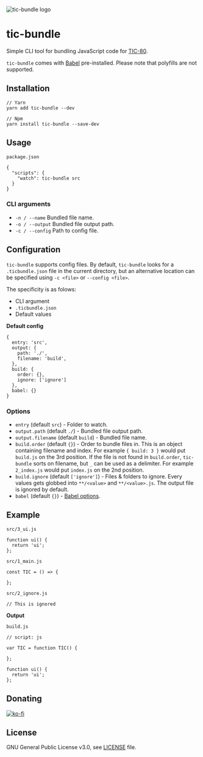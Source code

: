 ![tic-bundle logo](https://i.imgur.com/YpexCm4.png)

# tic-bundle

Simple CLI tool for bundling JavaScript code for [TIC-80](https://tic.computer/).

`tic-bundle` comes with [Babel](https://babeljs.io/docs/en/babel-preset-env) pre-installed. Please note that polyfills are not supported.

## Installation

```
// Yarn
yarn add tic-bundle --dev

// Npm
yarn install tic-bundle --save-dev
```

## Usage

`package.json`

```
{
  "scripts": {
    "watch": tic-bundle src
  }
}
```

### CLI arguments

 - `-n / --name` Bundled file name.
 - `-o / --output` Bundled file output path.
 - `-c / --config` Path to config file.

## Configuration

`tic-bundle` supports config files. By default, `tic-bundle` looks for a `.ticbundle.json` file in the current directory, but an alternative location can be specified using `-c <file>` or `--config <file>`. 

The specificity is as folows:

 - CLI argument
 - `.ticbundle.json`
 - Default values

<b>Default config</b>

```
{
  entry: 'src',
  output: {
    path: './',
    filename: 'build',
  },
  build: {
    order: {},
    ignore: ['ignore']
  },
  babel: {}
}
```

### Options

 - `entry` (default `src`) - Folder to watch.
 - `output.path` (default `./`) - Bundled file output path.
 - `output.filename` (default `build`) - Bundled file name.
 - `build.order` (default `{}`) - Order to bundle files in. This is an object containing filename and index. For example `{ build: 3 }` would put `build.js` on the 3rd position. If the file is not found in `build.order`, `tic-bundle` sorts on filename, but `_` can be used as a delimiter. For example `2_index.js` would put `index.js` on the 2nd position.
 - `build.ignore` (default `['ignore']`) - Files & folders to ignore. Every values gets globbed into `**/<value>` and `**/<value>.js`. The output file is ignored by default.
 - `babel` (default `{}`) - [Babel options](https://babeljs.io/docs/en/options). 

## Example

`src/3_ui.js`

```
function ui() {
  return 'ui';
};
```

`src/1_main.js`

```
const TIC = () => {

};
```

`src/2_ignore.js`

```
// This is ignored
```

<b>Output</b>

`build.js`

```
// script: js

var TIC = function TIC() {

};

function ui() {
  return 'ui';
};
```

## Donating

[![ko-fi](https://www.ko-fi.com/img/githubbutton_sm.svg)](https://ko-fi.com/Y8Y41E23T)

## License

GNU General Public License v3.0, see [LICENSE](./LICENSE) file.
